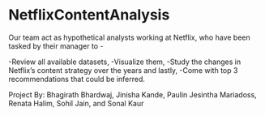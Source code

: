 # NetflixContentAnalysis

Our team act as hypothetical analysts working at Netflix, who have been tasked by their manager to -

-Review all available datasets,
-Visualize them,
-Study the changes in Netflix’s content strategy over the years and lastly,
-Come with top 3 recommendations that could be inferred.

Project By: Bhagirath Bhardwaj, Jinisha Kande, Paulin Jesintha Mariadoss, Renata Halim, Sohil Jain, and Sonal Kaur
